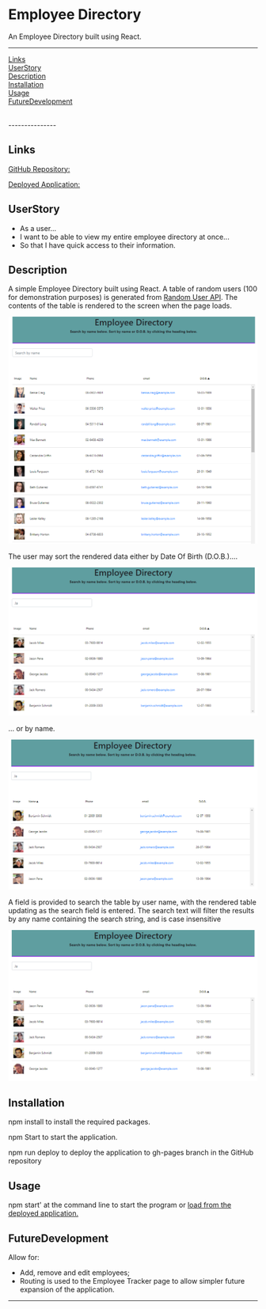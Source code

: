 # Employee Directory

An Employee Directory built using React.

---------------

[Links](#Links)
<br>
[UserStory](#UserStory)
<br>
[Description](#Description)
<br>
[Installation](#Installation)
<br>
[Usage](#Usage)
<br>
[FutureDevelopment](#FutureDevelopment)

<br>
---------------

## Links

[GitHub Repository:](https://github.com/RAMulc/EmployeeDirectory)

[Deployed Application:](https://ramulc.github.io/EmployeeDirectory/)

## **UserStory**

- As a user...
- I want to be able to view my entire employee directory at once... 
- So that I have quick access to their information.

## Description

A simple Employee Directory built using React. A table of random users (100 for demonstration purposes) is generated from [Random User API](https://randomuser.me/). The contents of the table is rendered to the screen when the page loads. 

<img src="https://github.com/RAMulc/EmployeeDirectory/blob/main/assets/img/LandingPage.png" alt="LandingPage" style="zoom: 80%;" />

The user may sort the rendered data either by Date Of Birth (D.O.B.)....

<img src="https://github.com/RAMulc/EmployeeDirectory/blob/main/assets/img/DOBSort.png" alt="DOBSort" style="zoom:50%;" />

... or by name.

<img src="https://github.com/RAMulc/EmployeeDirectory/blob/main/assets/img/NameSort.png" alt="NameSort" style="zoom:50%;" />

A field is provided to search the table by user name, with the rendered table updating as the search field is entered. The search text will filter the results by any name containing the search string, and is case insensitive

<img src="https://github.com/RAMulc/EmployeeDirectory/blob/main/assets/img/Search.png" alt="Search" style="zoom: 50%;" />

## Installation

npm install to install the required packages.

npm Start to start the application. 

npm run deploy to deploy the application to gh-pages branch in the GitHub repository 

## Usage

npm start' at the command line to start the program or [load from the deployed application.](https://ramulc.github.io/EmployeeDirectory/)


## FutureDevelopment

Allow for:

- Add, remove and edit employees;
- Routing is used to the Employee Tracker page to allow simpler future expansion of the application.



---------------

